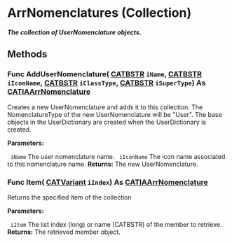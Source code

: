# ArrNomenclatures (Collection)

**_The collection of UserNomenclature objects._**

## Methods

### Func **AddUserNomenclature**( [CATBSTR](../System/typedef_CATBSTR_8129.md)  `iName`,  [CATBSTR](../System/typedef_CATBSTR_8129.md)  `iIconName`,  [CATBSTR](../System/typedef_CATBSTR_8129.md)  `iClassType`,  [CATBSTR](../System/typedef_CATBSTR_8129.md)  `iSuperType`) As [CATIAArrNomenclature](../CATArrangementInterfaces/interface_ArrNomenclature_48920.md)

Creates a new UserNomenclature and adds it to this collection. The NomenclatureType of the new UserNomenclature will be "User". The base objects in the UserDictionary are created when the UserDictionary is created.

**Parameters:**

` iName`      The user nomenclature name.
` iIconName`      The icon name associated to this nomenclature name.
**Returns:**      The new UserNomenclature.  
### Func **Item**( [CATVariant](../System/typedef_CATVariant_20656.md)  `iIndex`) As [CATIAArrNomenclature](../CATArrangementInterfaces/interface_ArrNomenclature_48920.md)

Returns the specified item of the collection

**Parameters:**

` iItem`      The list index (long) or name (CATBSTR) of the member to retrieve.
**Returns:**      The retrieved member object.